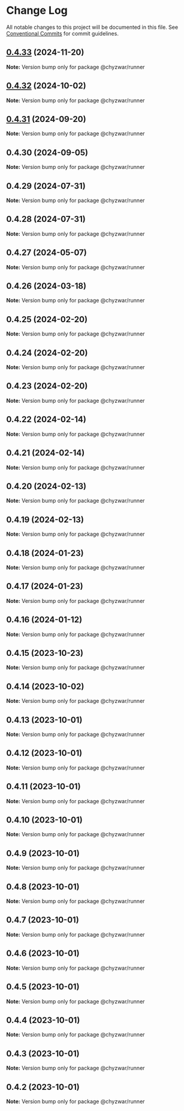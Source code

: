 # Change Log

All notable changes to this project will be documented in this file.
See [Conventional Commits](https://conventionalcommits.org) for commit guidelines.

## [0.4.33](https://github.com/chyzwar/common/compare/@chyzwar/runner@0.4.32...@chyzwar/runner@0.4.33) (2024-11-20)

**Note:** Version bump only for package @chyzwar/runner

## [0.4.32](https://github.com/chyzwar/common/compare/@chyzwar/runner@0.4.31...@chyzwar/runner@0.4.32) (2024-10-02)

**Note:** Version bump only for package @chyzwar/runner

## [0.4.31](https://github.com/chyzwar/common/compare/@chyzwar/runner@0.4.30...@chyzwar/runner@0.4.31) (2024-09-20)

**Note:** Version bump only for package @chyzwar/runner

## 0.4.30 (2024-09-05)

**Note:** Version bump only for package @chyzwar/runner

## 0.4.29 (2024-07-31)

**Note:** Version bump only for package @chyzwar/runner

## 0.4.28 (2024-07-31)

**Note:** Version bump only for package @chyzwar/runner

## 0.4.27 (2024-05-07)

**Note:** Version bump only for package @chyzwar/runner

## 0.4.26 (2024-03-18)

**Note:** Version bump only for package @chyzwar/runner

## 0.4.25 (2024-02-20)

**Note:** Version bump only for package @chyzwar/runner

## 0.4.24 (2024-02-20)

**Note:** Version bump only for package @chyzwar/runner

## 0.4.23 (2024-02-20)

**Note:** Version bump only for package @chyzwar/runner

## 0.4.22 (2024-02-14)

**Note:** Version bump only for package @chyzwar/runner

## 0.4.21 (2024-02-14)

**Note:** Version bump only for package @chyzwar/runner

## 0.4.20 (2024-02-13)

**Note:** Version bump only for package @chyzwar/runner

## 0.4.19 (2024-02-13)

**Note:** Version bump only for package @chyzwar/runner

## 0.4.18 (2024-01-23)

**Note:** Version bump only for package @chyzwar/runner

## 0.4.17 (2024-01-23)

**Note:** Version bump only for package @chyzwar/runner

## 0.4.16 (2024-01-12)

**Note:** Version bump only for package @chyzwar/runner

## 0.4.15 (2023-10-23)

**Note:** Version bump only for package @chyzwar/runner

## 0.4.14 (2023-10-02)

**Note:** Version bump only for package @chyzwar/runner

## 0.4.13 (2023-10-01)

**Note:** Version bump only for package @chyzwar/runner

## 0.4.12 (2023-10-01)

**Note:** Version bump only for package @chyzwar/runner

## 0.4.11 (2023-10-01)

**Note:** Version bump only for package @chyzwar/runner

## 0.4.10 (2023-10-01)

**Note:** Version bump only for package @chyzwar/runner

## 0.4.9 (2023-10-01)

**Note:** Version bump only for package @chyzwar/runner

## 0.4.8 (2023-10-01)

**Note:** Version bump only for package @chyzwar/runner

## 0.4.7 (2023-10-01)

**Note:** Version bump only for package @chyzwar/runner

## 0.4.6 (2023-10-01)

**Note:** Version bump only for package @chyzwar/runner

## 0.4.5 (2023-10-01)

**Note:** Version bump only for package @chyzwar/runner

## 0.4.4 (2023-10-01)

**Note:** Version bump only for package @chyzwar/runner

## 0.4.3 (2023-10-01)

**Note:** Version bump only for package @chyzwar/runner

## 0.4.2 (2023-10-01)

**Note:** Version bump only for package @chyzwar/runner
